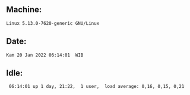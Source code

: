 ## Machine:
```
Linux 5.13.0-7620-generic GNU/Linux
```
## Date:
```
Kam 20 Jan 2022 06:14:01  WIB
```
## Idle:
```
 06:14:01 up 1 day, 21:22,  1 user,  load average: 0,16, 0,15, 0,21
```
